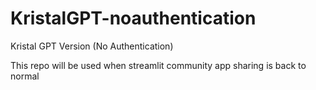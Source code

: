 # KristalGPT-noauthentication
Kristal GPT Version (No Authentication)

This repo will be used when streamlit community app sharing is back to normal 
